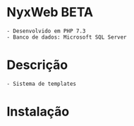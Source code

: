 # NyxWeb BETA
```
- Desenvolvido em PHP 7.3
- Banco de dados: Microsoft SQL Server
```
# Descrição
```
- Sistema de templates
```
# Instalação
